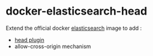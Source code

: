 # docker-elasticsearch-head

Extend the official docker [elasticsearch](https://hub.docker.com/_/elasticsearch/) image to add :

- [head plugin](https://github.com/mobz/elasticsearch-head)
- allow-cross-origin mechanism
